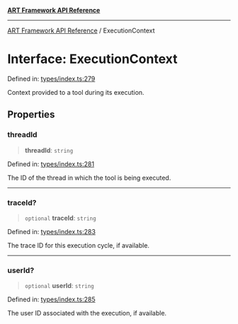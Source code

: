 [**ART Framework API Reference**](../README.md)

***

[ART Framework API Reference](../README.md) / ExecutionContext

# Interface: ExecutionContext

Defined in: [types/index.ts:279](https://github.com/hashangit/ART/blob/f2c01fe8faa76ca4df3209539d95509aac02e476/src/types/index.ts#L279)

Context provided to a tool during its execution.

## Properties

### threadId

> **threadId**: `string`

Defined in: [types/index.ts:281](https://github.com/hashangit/ART/blob/f2c01fe8faa76ca4df3209539d95509aac02e476/src/types/index.ts#L281)

The ID of the thread in which the tool is being executed.

***

### traceId?

> `optional` **traceId**: `string`

Defined in: [types/index.ts:283](https://github.com/hashangit/ART/blob/f2c01fe8faa76ca4df3209539d95509aac02e476/src/types/index.ts#L283)

The trace ID for this execution cycle, if available.

***

### userId?

> `optional` **userId**: `string`

Defined in: [types/index.ts:285](https://github.com/hashangit/ART/blob/f2c01fe8faa76ca4df3209539d95509aac02e476/src/types/index.ts#L285)

The user ID associated with the execution, if available.
